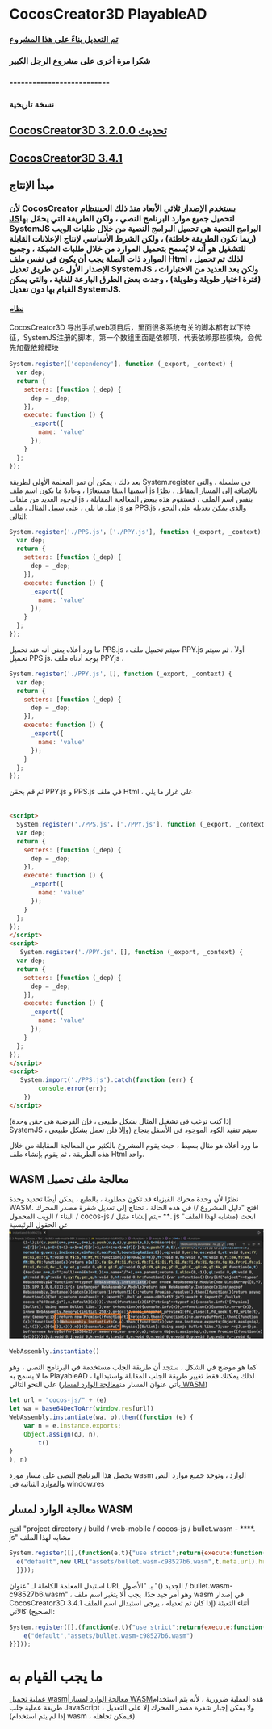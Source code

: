 # CocosCreator3D PlayableAD

### [تم التعديل بناءً على هذا المشروع](https://github.com/Jecced/c3d2one)

### شكرا مرة أخرى على مشروع الرجل الكبير

### --------------------------

### نسخة تاريخية

## [CocosCreator3D 3.2.0.0 تحديث](./version/Version%203.2.0.md)

## [CocosCreator3D 3.4.1](./version/Version%203.4.1.md)

## مبدأ الإنتاج

### لأن CocosCreator يستخدم الإصدار ثلاثي الأبعاد منذ ذلك الحين[نظام JS](https://github.com/systemjs/systemjs)لتحميل جميع موارد البرنامج النصي ، ولكن الطريقة التي يحمّل بها SystemJS البرامج النصية هي تحميل البرامج النصية من خلال طلبات الويب (ربما تكون الطريقة خاطئة) ، ولكن الشرط الأساسي لإنتاج الإعلانات القابلة للتشغيل هو أنه لا يُسمح بتحميل الموارد من خلال طلبات الشبكة ، وجميع الموارد ذات الصلة يجب أن يكون في نفس ملف Html ، لذلك تم تحميل الإصدار الأول عن طريق تعديل SystemJS ، ولكن بعد العديد من الاختبارات (فترة اختبار طويلة وطويلة) ، وجدت بعض الطرق البارعة للغاية ، والتي يمكن القيام بها دون تعديل SystemJS.

#### [نظام](https://github.com/systemjs/systemjs/blob/main/docs/system-register.md)

CocosCreator3D 导出手机web项目后，里面很多系统有关的脚本都有以下特征，SystemJS注册的脚本，第一个数组里面是依赖项，代表依赖那些模块，会优先加载依赖模块

```javascript
System.register(['dependency'], function (_export, _context) {
  var dep;
  return {
    setters: [function (_dep) {
      dep = _dep;
    }],
    execute: function () {
      _export({
        name: 'value'
      });
    }
  };
});
```

بعد ذلك ، يمكن أن تمر المعلمة الأولى لطريقة System.register في سلسلة ، والتي أسميها اسمًا مستعارًا ، وعادةً ما يكون اسم ملف js بالإضافة إلى المسار المقابل ، نظرًا لوجود العديد من ملفات js بنفس اسم الملف ، فستقوم هذه ببعض المعالجة المقابلة ، مثل ما يلي ، على سبيل المثال ، ملف js هو PPS.js ، والذي يمكن تعديله على النحو التالي:

```javascript
System.register('./PPS.js'，['./PPY.js'], function (_export, _context) {
  var dep;
  return {
    setters: [function (_dep) {
      dep = _dep;
    }],
    execute: function () {
      _export({
        name: 'value'
      });
    }
  };
});
```

ما ورد أعلاه يعني أنه عند تحميل PPS.js ، سيتم تحميل ملف PPY.js أولاً ، ثم سيتم تحميل PPS.js.
يوجد أدناه ملف PPYjs ،

```javascript
System.register('./PPY.js'，[], function (_export, _context) {
  var dep;
  return {
    setters: [function (_dep) {
      dep = _dep;
    }],
    execute: function () {
      _export({
        name: 'value'
      });
    }
  };
});
```

ثم قم بحقن PPY.js و PPS.js في ملف Html ، على غرار ما يلي

```html

<script>
  System.register('./PPS.js'，['./PPY.js'], function (_export, _context) {
  var dep;
  return {
    setters: [function (_dep) {
      dep = _dep;
    }],
    execute: function () {
      _export({
        name: 'value'
      });
    }
  };
});
</script>
<script>
   System.register('./PPY.js'，[], function (_export, _context) {
  var dep;
  return {
    setters: [function (_dep) {
      dep = _dep;
    }],
    execute: function () {
      _export({
        name: 'value'
      });
    }
  };
});
</script>
<script>
   System.import('./PPS.js').catch(function (err) {
        console.error(err);
    })
</script>
```

(إذا كنت ترغب في تشغيل المثال بشكل طبيعي ، فإن الفرضية هي حقن وحدة SystemJS ، وإلا فلن تعمل بشكل طبيعي) سيتم تنفيذ الكود الموجود في الأسفل بنجاح

ما ورد أعلاه هو مثال بسيط ، حيث يقوم المشروع بالكثير من المعالجة المقابلة من خلال هذه الطريقة ، ثم يقوم بإنشاء ملف Html واحد.

## WASM معالجة ملف تحميل

نظرًا لأن وحدة محرك الفيزياء قد تكون مطلوبة ، بالطبع ، يمكن أيضًا تحديد وحدة WASM. في هذه الحالة ، تحتاج إلى تعديل شفرة مصدر المحرك (افتح "دليل المشروع / البناء / الويب المحمول / cocos-js / يتم إنشاء مثيل- \*\*. js "مشابه لهذا الملف)
ابحث عن الحقول الرئيسية![](./pic/Snipaste_2022-03-06_19-31-09.jpg)

```javascript
WebAssembly.instantiate()
```

كما هو موضح في الشكل ، ستجد أن طريقة الجلب مستخدمة في البرنامج النصي ، وهو ما لا يسمح به PlayableAD ، لذلك يمكنك فقط تغيير طريقة الجلب المقابلة واستبدالها على النحو التالي (يأتي عنوان المسار من[معالجة الوارد لمسار WASM](./README.md#wasm路径传入处理))

```javascript
let url = "cocos-js/" + (e)
let wa = base64DecToArr(window.res[url])
WebAssembly.instantiate(wa, o).then((function (e) {
    var n = e.instance.exports;
    Object.assign(qJ, n),
        t()
}
), n) 
```

يحصل هذا البرنامج النصي على مسار مورد wasm الوارد ، وتوجد جميع موارد النص والموارد الثنائية في window.res

## معالجة الوارد لمسار WASM

افتح "project directory / build / web-mobile / cocos-js / bullet.wasm - \*\*\*\*. js" مشابه لهذا الملف

```javascript
System.register([],(function(e,t){"use strict";return{execute:function(){
  e("default",new URL("assets/bullet.wasm-c98527b6.wasm",t.meta.url).href)}
  }}));

```

استبدل المعلمة الكاملة لـ "عنوان URL الجديد ()" بـ "الأصول / bullet.wasm-c98527b6.wasm" ، وهو أمر جيد جدًا. يجب ألا يتغير اسم ملف wasm في إصدار CocosCreator3D 3.4.1 أثناء التعبئة (إذا كان تم تعديله ، يرجى استبدال اسم الملف الصحيح)
كالآتي:

```javascript
System.register([],(function(e,t){"use strict";return{execute:function(){
    e("default","assets/bullet.wasm-c98527b6.wasm")
}}}));

```

# ما يجب القيام به

[عملية تحميل wasm](./README.md#wasm加载文件处理)\|[معالجة الوارد لمسار WASM](./README.md#wasm路径传入处理)هذه العملية ضرورية ، لأنه يتم استخدام طريقة عملية جلب JavaScript ، ولا يمكن إجبار شفرة مصدر المحرك إلا على التعديل (إذا لم يتم استخدام wasm ، فيمكن تجاهله)
